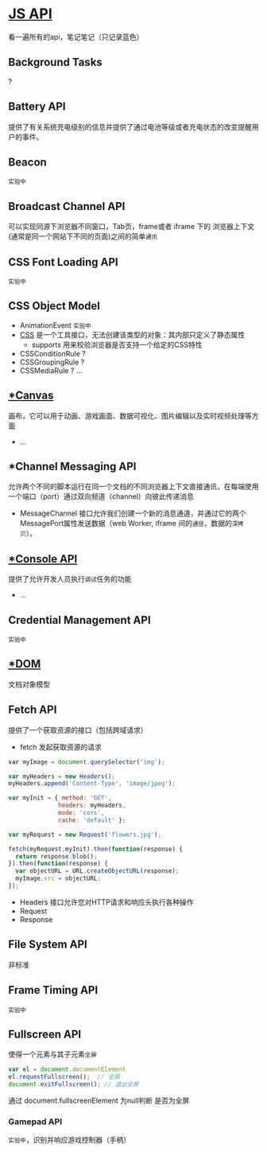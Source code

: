 # [JS API](https://developer.mozilla.org/zh-CN/docs/Web/API)
看一遍所有的api，笔记笔记（只记录蓝色）

## Background Tasks
?
## Battery API
提供了有关系统充电级别的信息并提供了通过电池等级或者充电状态的改变提醒用户的事件。
## Beacon
`实验中`
## Broadcast Channel API
可以实现同源下浏览器不同窗口，Tab页，frame或者 iframe 下的 浏览器上下文 (通常是同一个网站下不同的页面)之间的简单`通讯`
## CSS Font Loading API
`实验中`
## CSS Object Model
  - AnimationEvent
  `实验中`
  - [CSS](https://developer.mozilla.org/zh-CN/docs/Web/API/CSS)
  是一个工具接口，无法创建该类型的对象：其内部只定义了静态属性
    - supports 
    用来校验浏览器是否支持一个给定的CSS特性
  - CSSConditionRule ?
  - CSSGroupingRule ?
  - CSSMediaRule ?
  ...
## [*Canvas](https://developer.mozilla.org/zh-CN/docs/Web/API/Canvas_API)
画布，它可以用于动画、游戏画面、数据可视化、图片编辑以及实时视频处理等方面
  - ...

## *Channel Messaging API
允许两个不同的脚本运行在同一个文档的不同浏览器上下文直接通讯，在每端使用一个端口（port）通过双向频道（channel）向彼此传递消息
  - MessageChannel
  接口允许我们创建一个新的消息通道，并通过它的两个MessagePort属性发送数据（web Worker, iframe 间的`通信`，数据的`深拷贝`）。

## [*Console API](https://developer.mozilla.org/zh-CN/docs/Web/API/Console_API)
提供了允许开发人员执行`调试`任务的功能
  - ...

## Credential Management API
`实验中`

## [*DOM](https://developer.mozilla.org/zh-CN/docs/Web/API/Document_Object_Model)
文档对象模型

## Fetch API
提供了一个获取资源的接口（包括跨域请求）
  - fetch
  发起获取资源的请求
  ```javaScript
  var myImage = document.querySelector('img');

  var myHeaders = new Headers();
  myHeaders.append('Content-Type', 'image/jpeg');

  var myInit = { method: 'GET',
                headers: myHeaders,
                mode: 'cors',
                cache: 'default' };

  var myRequest = new Request('flowers.jpg');

  fetch(myRequest,myInit).then(function(response) {
    return response.blob();
  }).then(function(response) {
    var objectURL = URL.createObjectURL(response);
    myImage.src = objectURL;
  });
  ```
  - Headers 
  接口允许您对HTTP请求和响应头执行各种操作
  - Request
  - Response

## File System API
非标准
## Frame Timing API
`实验中`
## Fullscreen API
使得一个元素与其子元素`全屏`
```javaScript
var el = document.documentElement
el.requestFullscreen();  // 全屏
document.exitFullscreen(); // 退出全屏
```
通过 document.fullscreenElement 为null判断
是否为全屏
### Gamepad API
`实验中`，识别并响应游戏控制器（手柄）